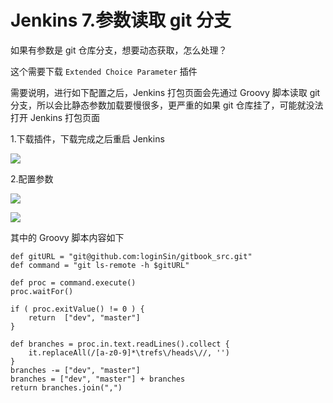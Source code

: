# Jenkins 7.参数读取 git 分支

如果有参数是 git 仓库分支，想要动态获取，怎么处理？

这个需要下载 `Extended Choice Parameter` 插件

需要说明，进行如下配置之后，Jenkins 打包页面会先通过 Groovy 脚本读取 git 分支，所以会比静态参数加载要慢很多，更严重的如果 git 仓库挂了，可能就没法打开 Jenkins 打包页面

1.下载插件，下载完成之后重启 Jenkins

![](../images/jenkins/chapter7.1.png)

2.配置参数

![](../images/jenkins/chapter7.2.png)

![](../images/jenkins/chapter7.3.png)

其中的 Groovy 脚本内容如下

```
def gitURL = "git@github.com:loginSin/gitbook_src.git"
def command = "git ls-remote -h $gitURL"

def proc = command.execute()
proc.waitFor()         

if ( proc.exitValue() != 0 ) {
    return  ["dev", "master"]
}     

def branches = proc.in.text.readLines().collect {
    it.replaceAll(/[a-z0-9]*\trefs\/heads\//, '') 
}
branches -= ["dev", "master"]
branches = ["dev", "master"] + branches
return branches.join(",")

```